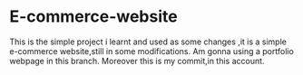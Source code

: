 # E-commerce-website
This is the simple project i learnt and used as some changes ,it is a simple e-commerce website,still in some modifications.
Am gonna using a portfolio webpage in this branch.
Moreover this is my commit,in this account.
